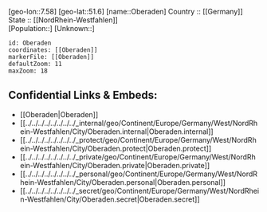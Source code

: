 ﻿---
location: [51.6,7.58] 
mapzoom: [7,12] 
mapmarker: city 
type: City
tags:
- geo/City


SpocWebEntityId: 33021
isDeleted: false
confidential: public

---
[geo-lon::7.58] 
[geo-lat::51.6] 
[name::Oberaden] 
Country :: [[Germany]]  
State :: [[NordRhein-Westfahlen]]  
[Population::] 
[Unknown::] 


```leaflet
id: Oberaden
coordinates: [[Oberaden]] 
markerFile: [[Oberaden]] 
defaultZoom: 11 
maxZoom: 18
```


## Confidential Links & Embeds: 
- [[Oberaden|Oberaden]]  
- [[../../../../../../../../_internal/geo/Continent/Europe/Germany/West/NordRhein-Westfahlen/City/Oberaden.internal|Oberaden.internal]] 
- [[../../../../../../../../_protect/geo/Continent/Europe/Germany/West/NordRhein-Westfahlen/City/Oberaden.protect|Oberaden.protect]] 
- [[../../../../../../../../_private/geo/Continent/Europe/Germany/West/NordRhein-Westfahlen/City/Oberaden.private|Oberaden.private]] 
- [[../../../../../../../../_personal/geo/Continent/Europe/Germany/West/NordRhein-Westfahlen/City/Oberaden.personal|Oberaden.personal]] 
- [[../../../../../../../../_secret/geo/Continent/Europe/Germany/West/NordRhein-Westfahlen/City/Oberaden.secret|Oberaden.secret]] 
